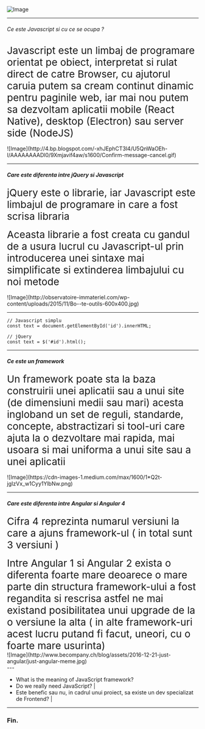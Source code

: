 
<span class="menu-title" style="display:none">Introduction</span>

![Image](https://i.imgflip.com/25r5vs.jpg)

---

<span class="menu-title" style="display:none">What is Javascript</span>

###### Ce este Javascript si cu ce se ocupa ?

<div class="fragment" style="font-size: 26px">Javascript este un limbaj de programare orientat pe obiect, interpretat si rulat direct de catre Browser, cu ajutorul caruia putem sa cream continut dinamic pentru paginile web, iar mai nou putem sa dezvoltam aplicatii mobile (React Native), desktop (Electron) sau server side (NodeJS)</div><br />
<div class="fragment">![Image](http://4.bp.blogspot.com/-xhJEphCT3l4/U5QnWaOEh-I/AAAAAAAADl0/9Xmjavif4aw/s1600/Confirm-message-cancel.gif)</div>

---

<span class="menu-title" style="display:none">Difference between jQuery and Javascript</span>

##### Care este diferenta intre jQuery si Javascript

<div class="fragment" style="font-size: 26px">jQuery este o librarie, iar Javascript este limbajul de programare in care a fost scrisa libraria </div><br />
<div class="fragment" style="font-size: 26px">Aceasta librarie a fost creata cu gandul de a usura lucrul cu  Javascript-ul prin introducerea unei sintaxe mai simplificate si extinderea limbajului cu noi metode</div><br />
<div class="fragment">![Image](http://observatoire-immateriel.com/wp-content/uploads/2015/11/Bo--te-outils-600x400.jpg)</div>

---

<span class="menu-title" style="display:none">jQuery and Javascript examples</span>

```
// Javascript simplu
const text = document.getElementById('id').innerHTML;

// jQuery
const text = $('#id').html();
```

---
<span class="menu-title" style="display:none">What is a framework</span>

##### Ce este un framework

<div class="fragment" style="font-size: 26px">Un framework poate sta la baza construirii unei aplicatii sau a unui site (de dimensiuni medii sau mari) acesta ingloband un set de reguli, standarde, concepte, abstractizari si tool-uri care ajuta la o dezvoltare mai rapida, mai usoara si mai uniforma a unui site sau a unei aplicatii</div><br />
<div class="fragment">![Image](https://cdn-images-1.medium.com/max/1600/1*Q2t-jgIzVx_w1Cyy1YlbNw.png)</div>

---
<span class="menu-title" style="display:none">What is the difference between Angular and Angular 4</span>

##### Care este diferenta intre Angular si Angular 4

<div class="fragment" style="font-size: 26px">Cifra 4 reprezinta numarul versiuni la care a ajuns framework-ul ( in total sunt 3 versiuni )</div><br />
<div class="fragment" style="font-size: 26px">Intre Angular 1 si Angular 2 exista o diferenta foarte mare deoarece o mare parte din structura framework-ului a fost regandita si rescrisa astfel ne mai existand posibilitatea unui upgrade de la o versiune la alta ( in alte framework-uri acest lucru putand fi facut, uneori, cu o foarte mare usurinta)</div>
<div class="fragment">![Image](http://www.becompany.ch/blog/assets/2016-12-21-just-angular/just-angular-meme.jpg)</div>
---

- What is the meaning of JavaScript framework?
- Do we really need JavaScript? |
- Este benefic sau nu, in cadrul unui proiect, sa existe un dev specializat de Frontend? |

---
### Fin.
